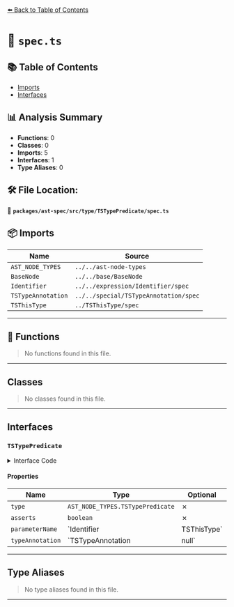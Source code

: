 [⬅️ Back to Table of Contents](../../../../../index.md)

# 📄 `spec.ts`

## 📚 Table of Contents

- [Imports](#imports)
- [Interfaces](#interfaces)

## 📊 Analysis Summary

- **Functions**: 0
- **Classes**: 0
- **Imports**: 5
- **Interfaces**: 1
- **Type Aliases**: 0

## 🛠️ File Location:
📂 **`packages/ast-spec/src/type/TSTypePredicate/spec.ts`**

## 📦 Imports

| Name | Source |
|------|--------|
| `AST_NODE_TYPES` | `../../ast-node-types` |
| `BaseNode` | `../../base/BaseNode` |
| `Identifier` | `../../expression/Identifier/spec` |
| `TSTypeAnnotation` | `../../special/TSTypeAnnotation/spec` |
| `TSThisType` | `../TSThisType/spec` |


---

## 🔧 Functions

> No functions found in this file.


---

## Classes

> No classes found in this file.


---

## Interfaces

### `TSTypePredicate`

<details><summary>Interface Code</summary>

```ts
export interface TSTypePredicate extends BaseNode {
  type: AST_NODE_TYPES.TSTypePredicate;
  asserts: boolean;
  parameterName: Identifier | TSThisType;
  typeAnnotation: TSTypeAnnotation | null;
}
```
</details>

#### Properties

| Name | Type | Optional | Description |
|------|------|----------|-------------|
| `type` | `AST_NODE_TYPES.TSTypePredicate` | ✗ |  |
| `asserts` | `boolean` | ✗ |  |
| `parameterName` | `Identifier | TSThisType` | ✗ |  |
| `typeAnnotation` | `TSTypeAnnotation | null` | ✗ |  |


---

## Type Aliases

> No type aliases found in this file.


---